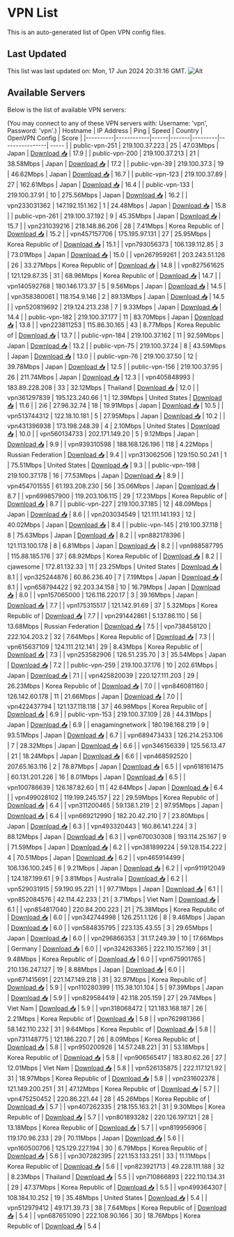 # VPN List

This is an auto-generated list of Open VPN config files.

## Last Updated

This list was last updated on: Mon, 17 Jun 2024 20:31:16 GMT.
![Alt](https://repobeats.axiom.co/api/embed/186b98318ef1479477931607c1ad7d823f12451f.svg "Repobeats analytics image")

## Available Servers

Below is the list of available VPN servers:

(You may connect to any of these VPN servers with: Username: 'vpn', Password: 'vpn'.)
| Hostname | IP Address | Ping | Speed | Country | OpenVPN Config | Score |
|----------|------------|------|-------|---------|----------------| ----- |
| public-vpn-251 | 219.100.37.223 | 25 | 47.03Mbps | Japan | [Download 📥](./configs/server_0_JP.ovpn) | 17.9 |
| public-vpn-200 | 219.100.37.213 | 21 | 38.58Mbps | Japan | [Download 📥](./configs/server_1_JP.ovpn) | 17.2 |
| public-vpn-39 | 219.100.37.3 | 19 | 46.62Mbps | Japan | [Download 📥](./configs/server_2_JP.ovpn) | 16.7 |
| public-vpn-123 | 219.100.37.89 | 27 | 162.61Mbps | Japan | [Download 📥](./configs/server_3_JP.ovpn) | 16.4 |
| public-vpn-133 | 219.100.37.91 | 10 | 275.56Mbps | Japan | [Download 📥](./configs/server_4_JP.ovpn) | 16.2 |
| vpn233031362 | 147.192.151.162 | 1 | 24.48Mbps | Japan | [Download 📥](./configs/server_5_JP.ovpn) | 15.8 |
| public-vpn-261 | 219.100.37.192 | 9 | 45.35Mbps | Japan | [Download 📥](./configs/server_6_JP.ovpn) | 15.7 |
| vpn231039216 | 218.148.86.206 | 28 | 7.41Mbps | Korea Republic of | [Download 📥](./configs/server_7_KR.ovpn) | 15.2 |
| vpn457157706 | 175.195.97.131 | 27 | 25.95Mbps | Korea Republic of | [Download 📥](./configs/server_8_KR.ovpn) | 15.1 |
| vpn793056373 | 106.139.112.85 | 3 | 73.01Mbps | Japan | [Download 📥](./configs/server_9_JP.ovpn) | 15.0 |
| vpn267959261 | 203.243.51.126 | 26 | 33.27Mbps | Korea Republic of | [Download 📥](./configs/server_10_KR.ovpn) | 14.8 |
| vpn827561625 | 121.129.87.35 | 31 | 68.96Mbps | Korea Republic of | [Download 📥](./configs/server_11_KR.ovpn) | 14.7 |
| vpn140592768 | 180.146.173.37 | 5 | 9.56Mbps | Japan | [Download 📥](./configs/server_12_JP.ovpn) | 14.5 |
| vpn358380061 | 118.154.9.146 | 2 | 89.13Mbps | Japan | [Download 📥](./configs/server_13_JP.ovpn) | 14.5 |
| vpn520819692 | 219.124.213.238 | 7 | 9.33Mbps | Japan | [Download 📥](./configs/server_14_JP.ovpn) | 14.4 |
| public-vpn-182 | 219.100.37.177 | 11 | 83.70Mbps | Japan | [Download 📥](./configs/server_15_JP.ovpn) | 13.8 |
| vpn223811253 | 115.86.30.165 | 43 | 8.77Mbps | Korea Republic of | [Download 📥](./configs/server_16_KR.ovpn) | 13.7 |
| public-vpn-184 | 219.100.37.162 | 11 | 92.59Mbps | Japan | [Download 📥](./configs/server_17_JP.ovpn) | 13.2 |
| public-vpn-75 | 219.100.37.24 | 8 | 43.59Mbps | Japan | [Download 📥](./configs/server_18_JP.ovpn) | 13.0 |
| public-vpn-76 | 219.100.37.50 | 12 | 39.78Mbps | Japan | [Download 📥](./configs/server_19_JP.ovpn) | 12.5 |
| public-vpn-156 | 219.100.37.95 | 26 | 211.74Mbps | Japan | [Download 📥](./configs/server_20_JP.ovpn) | 12.3 |
| vpn405848993 | 183.89.228.208 | 33 | 32.12Mbps | Thailand | [Download 📥](./configs/server_21_TH.ovpn) | 12.0 |
| vpn361297839 | 195.123.240.66 | 1 | 12.39Mbps | United States | [Download 📥](./configs/server_22_US.ovpn) | 11.6 |
| 2i6 | 27.96.32.74 | 18 | 19.91Mbps | Japan | [Download 📥](./configs/server_23_JP.ovpn) | 10.5 |
| vpn513744312 | 122.18.10.181 | 5 | 27.95Mbps | Japan | [Download 📥](./configs/server_24_JP.ovpn) | 10.2 |
| vpn431396938 | 173.198.248.39 | 4 | 2.10Mbps | United States | [Download 📥](./configs/server_25_US.ovpn) | 10.0 |
| vpn560134733 | 202.171.149.20 | 5 | 9.12Mbps | Japan | [Download 📥](./configs/server_26_JP.ovpn) | 9.9 |
| vpn939310598 | 188.168.126.196 | 118 | 4.22Mbps | Russian Federation | [Download 📥](./configs/server_27_RU.ovpn) | 9.4 |
| vpn313062506 | 129.150.50.241 | 1 | 75.51Mbps | United States | [Download 📥](./configs/server_28_US.ovpn) | 9.3 |
| public-vpn-198 | 219.100.37.178 | 16 | 77.53Mbps | Japan | [Download 📥](./configs/server_29_JP.ovpn) | 8.9 |
| vpn454701555 | 61.193.208.230 | 56 | 35.06Mbps | Japan | [Download 📥](./configs/server_30_JP.ovpn) | 8.7 |
| vpn699857900 | 119.203.106.115 | 29 | 17.23Mbps | Korea Republic of | [Download 📥](./configs/server_31_KR.ovpn) | 8.7 |
| public-vpn-227 | 219.100.37.185 | 12 | 48.09Mbps | Japan | [Download 📥](./configs/server_32_JP.ovpn) | 8.6 |
| vpn203034549 | 121.111.141.193 | 12 | 40.02Mbps | Japan | [Download 📥](./configs/server_33_JP.ovpn) | 8.4 |
| public-vpn-145 | 219.100.37.118 | 8 | 75.63Mbps | Japan | [Download 📥](./configs/server_34_JP.ovpn) | 8.2 |
| vpn882178396 | 121.113.100.178 | 8 | 6.81Mbps | Japan | [Download 📥](./configs/server_35_JP.ovpn) | 8.2 |
| vpn988587795 | 115.88.185.176 | 37 | 68.92Mbps | Korea Republic of | [Download 📥](./configs/server_36_KR.ovpn) | 8.2 |
| cjawesome | 172.81.132.33 | 11 | 23.25Mbps | United States | [Download 📥](./configs/server_37_US.ovpn) | 8.1 |
| vpn325244876 | 60.86.236.40 | 7 | 7.19Mbps | Japan | [Download 📥](./configs/server_38_JP.ovpn) | 8.1 |
| vpn658794422 | 92.203.34.158 | 10 | 16.79Mbps | Japan | [Download 📥](./configs/server_39_JP.ovpn) | 8.0 |
| vpn157065000 | 126.116.220.17 | 3 | 39.16Mbps | Japan | [Download 📥](./configs/server_40_JP.ovpn) | 7.7 |
| vpn175315517 | 121.142.91.69 | 37 | 5.32Mbps | Korea Republic of | [Download 📥](./configs/server_41_KR.ovpn) | 7.7 |
| vpn291442861 | 5.137.86.110 | 56 | 13.68Mbps | Russian Federation | [Download 📥](./configs/server_42_RU.ovpn) | 7.5 |
| vpn738458120 | 222.104.203.2 | 32 | 7.64Mbps | Korea Republic of | [Download 📥](./configs/server_43_KR.ovpn) | 7.3 |
| vpn615637109 | 124.111.212.141 | 29 | 8.43Mbps | Korea Republic of | [Download 📥](./configs/server_44_KR.ovpn) | 7.3 |
| vpn253582906 | 126.51.235.70 | 3 | 35.54Mbps | Japan | [Download 📥](./configs/server_45_JP.ovpn) | 7.2 |
| public-vpn-259 | 219.100.37.176 | 10 | 202.61Mbps | Japan | [Download 📥](./configs/server_46_JP.ovpn) | 7.1 |
| vpn425820039 | 220.127.111.203 | 29 | 26.23Mbps | Korea Republic of | [Download 📥](./configs/server_47_KR.ovpn) | 7.0 |
| vpn846081160 | 126.142.60.178 | 11 | 21.66Mbps | Japan | [Download 📥](./configs/server_48_JP.ovpn) | 7.0 |
| vpn422437794 | 121.137.118.118 | 37 | 46.98Mbps | Korea Republic of | [Download 📥](./configs/server_49_KR.ovpn) | 6.9 |
| public-vpn-153 | 219.100.37.109 | 28 | 44.31Mbps | Japan | [Download 📥](./configs/server_50_JP.ovpn) | 6.9 |
| enagamingnetwork | 180.198.168.219 | 9 | 93.51Mbps | Japan | [Download 📥](./configs/server_51_JP.ovpn) | 6.7 |
| vpn689473433 | 126.214.253.106 | 7 | 28.32Mbps | Japan | [Download 📥](./configs/server_52_JP.ovpn) | 6.6 |
| vpn346156339 | 125.56.13.47 | 21 | 18.24Mbps | Japan | [Download 📥](./configs/server_53_JP.ovpn) | 6.6 |
| vpn468592520 | 207.65.163.116 | 2 | 78.87Mbps | Japan | [Download 📥](./configs/server_54_JP.ovpn) | 6.5 |
| vpn618161475 | 60.131.201.226 | 16 | 8.01Mbps | Japan | [Download 📥](./configs/server_55_JP.ovpn) | 6.5 |
| vpn100786639 | 126.187.82.60 | 11 | 42.64Mbps | Japan | [Download 📥](./configs/server_56_JP.ovpn) | 6.4 |
| vpn499028102 | 119.199.245.157 | 22 | 29.59Mbps | Korea Republic of | [Download 📥](./configs/server_57_KR.ovpn) | 6.4 |
| vpn311200465 | 59.138.1.219 | 2 | 97.95Mbps | Japan | [Download 📥](./configs/server_58_JP.ovpn) | 6.4 |
| vpn669212990 | 182.20.42.210 | 7 | 23.80Mbps | Japan | [Download 📥](./configs/server_59_JP.ovpn) | 6.3 |
| vpn493320443 | 160.86.141.224 | 3 | 88.12Mbps | Japan | [Download 📥](./configs/server_60_JP.ovpn) | 6.3 |
| vpn670030308 | 193.114.25.167 | 9 | 71.59Mbps | Japan | [Download 📥](./configs/server_61_JP.ovpn) | 6.2 |
| vpn381899224 | 59.128.154.222 | 4 | 70.51Mbps | Japan | [Download 📥](./configs/server_62_JP.ovpn) | 6.2 |
| vpn465914499 | 106.136.100.245 | 6 | 9.21Mbps | Japan | [Download 📥](./configs/server_63_JP.ovpn) | 6.2 |
| vpn911912049 | 124.187.199.61 | 9 | 3.81Mbps | Australia | [Download 📥](./configs/server_64_AU.ovpn) | 6.2 |
| vpn529031915 | 59.190.95.221 | 1 | 97.71Mbps | Japan | [Download 📥](./configs/server_65_JP.ovpn) | 6.1 |
| vpn852084576 | 42.114.42.233 | 21 | 3.71Mbps | Viet Nam | [Download 📥](./configs/server_66_VN.ovpn) | 6.1 |
| vpn854817040 | 220.84.200.223 | 21 | 75.38Mbps | Korea Republic of | [Download 📥](./configs/server_67_KR.ovpn) | 6.0 |
| vpn342744998 | 126.251.1.126 | 8 | 9.46Mbps | Japan | [Download 📥](./configs/server_68_JP.ovpn) | 6.0 |
| vpn584835795 | 223.135.43.55 | 3 | 29.65Mbps | Japan | [Download 📥](./configs/server_69_JP.ovpn) | 6.0 |
| vpn296866353 | 31.17.249.39 | 10 | 17.66Mbps | Germany | [Download 📥](./configs/server_70_DE.ovpn) | 6.0 |
| vpn324263365 | 222.110.157.169 | 31 | 9.48Mbps | Korea Republic of | [Download 📥](./configs/server_71_KR.ovpn) | 6.0 |
| vpn675901765 | 210.136.247.127 | 19 | 8.88Mbps | Japan | [Download 📥](./configs/server_72_JP.ovpn) | 6.0 |
| vpn671415691 | 221.147.149.218 | 31 | 32.97Mbps | Korea Republic of | [Download 📥](./configs/server_73_KR.ovpn) | 5.9 |
| vpn110280399 | 115.38.101.104 | 5 | 97.39Mbps | Japan | [Download 📥](./configs/server_74_JP.ovpn) | 5.9 |
| vpn829584419 | 42.118.205.159 | 27 | 29.74Mbps | Viet Nam | [Download 📥](./configs/server_75_VN.ovpn) | 5.9 |
| vpn318068472 | 121.183.168.187 | 26 | 2.21Mbps | Korea Republic of | [Download 📥](./configs/server_76_KR.ovpn) | 5.8 |
| vpn762981366 | 58.142.110.232 | 31 | 9.64Mbps | Korea Republic of | [Download 📥](./configs/server_77_KR.ovpn) | 5.8 |
| vpn731148775 | 121.186.220.7 | 26 | 8.09Mbps | Korea Republic of | [Download 📥](./configs/server_78_KR.ovpn) | 5.8 |
| vpn950200926 | 14.57.248.221 | 31 | 53.18Mbps | Korea Republic of | [Download 📥](./configs/server_79_KR.ovpn) | 5.8 |
| vpn906565417 | 183.80.62.26 | 27 | 12.01Mbps | Viet Nam | [Download 📥](./configs/server_80_VN.ovpn) | 5.8 |
| vpn526135875 | 222.117.121.92 | 31 | 18.97Mbps | Korea Republic of | [Download 📥](./configs/server_81_KR.ovpn) | 5.8 |
| vpn231602378 | 121.149.200.251 | 31 | 47.12Mbps | Korea Republic of | [Download 📥](./configs/server_82_KR.ovpn) | 5.7 |
| vpn475250452 | 220.86.221.44 | 28 | 45.26Mbps | Korea Republic of | [Download 📥](./configs/server_83_KR.ovpn) | 5.7 |
| vpn407262335 | 218.155.163.21 | 31 | 9.30Mbps | Korea Republic of | [Download 📥](./configs/server_84_KR.ovpn) | 5.7 |
| vpn801893282 | 220.126.197.121 | 28 | 13.18Mbps | Korea Republic of | [Download 📥](./configs/server_85_KR.ovpn) | 5.7 |
| vpn819956906 | 119.170.96.233 | 29 | 70.11Mbps | Japan | [Download 📥](./configs/server_86_JP.ovpn) | 5.6 |
| vpn160500706 | 125.129.227.194 | 30 | 6.79Mbps | Korea Republic of | [Download 📥](./configs/server_87_KR.ovpn) | 5.6 |
| vpn307282395 | 221.153.133.251 | 33 | 11.11Mbps | Korea Republic of | [Download 📥](./configs/server_88_KR.ovpn) | 5.6 |
| vpn823921713 | 49.228.111.188 | 32 | 8.23Mbps | Thailand | [Download 📥](./configs/server_89_TH.ovpn) | 5.5 |
| vpn710866893 | 222.110.134.31 | 29 | 47.37Mbps | Korea Republic of | [Download 📥](./configs/server_90_KR.ovpn) | 5.5 |
| vpn499364307 | 108.184.10.252 | 19 | 35.48Mbps | United States | [Download 📥](./configs/server_91_US.ovpn) | 5.4 |
| vpn512979412 | 49.171.39.73 | 38 | 7.64Mbps | Korea Republic of | [Download 📥](./configs/server_92_KR.ovpn) | 5.4 |
| vpn687651090 | 222.108.90.166 | 30 | 18.76Mbps | Korea Republic of | [Download 📥](./configs/server_93_KR.ovpn) | 5.4 |
